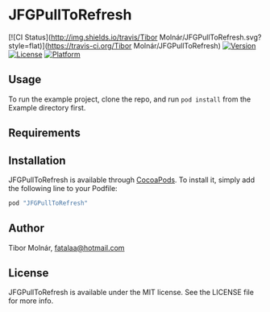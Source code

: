 # JFGPullToRefresh

[![CI Status](http://img.shields.io/travis/Tibor Molnár/JFGPullToRefresh.svg?style=flat)](https://travis-ci.org/Tibor Molnár/JFGPullToRefresh)
[![Version](https://img.shields.io/cocoapods/v/JFGPullToRefresh.svg?style=flat)](http://cocoapods.org/pods/JFGPullToRefresh)
[![License](https://img.shields.io/cocoapods/l/JFGPullToRefresh.svg?style=flat)](http://cocoapods.org/pods/JFGPullToRefresh)
[![Platform](https://img.shields.io/cocoapods/p/JFGPullToRefresh.svg?style=flat)](http://cocoapods.org/pods/JFGPullToRefresh)

## Usage

To run the example project, clone the repo, and run `pod install` from the Example directory first.

## Requirements

## Installation

JFGPullToRefresh is available through [CocoaPods](http://cocoapods.org). To install
it, simply add the following line to your Podfile:

```ruby
pod "JFGPullToRefresh"
```

## Author

Tibor Molnár, fatalaa@hotmail.com

## License

JFGPullToRefresh is available under the MIT license. See the LICENSE file for more info.
